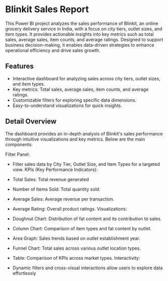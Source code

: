 # Blinkit Sales Report

This Power BI project analyzes the sales performance of Blinkit, an online grocery delivery service in India, with a focus on city tiers, outlet sizes, and item types. It provides actionable insights into key metrics such as total sales, average sales, item counts, and average ratings. Designed to support business decision-making, it enables data-driven strategies to enhance operational efficiency and drive sales growth.


## Features
- Interactive dashboard for analyzing sales across city tiers, outlet sizes, and item types.
- Key metrics: Total sales, average sales, item counts, and   average ratings.
- Customizable filters for exploring specific data dimensions.
- Easy-to-understand visualizations for quick insights.


## Detail Overview

The dashboard provides an in-depth analysis of Blinkit's sales performance through intuitive visualizations and key metrics. Below are the main components:

Filter Panel:
- Filter sales data by City Tier, Outlet Size, and Item Types for a targeted view.
 KPIs (Key Performance Indicators):  
 - Total Sales: Total revenue generated
- Number of Items Sold: Total quantity sold.
- Average Sales: Average revenue per transaction.
- Average Rating: Overall product ratings.
Visualizations:

- Doughnut Chart: Distribution of fat content and its contribution to sales.
- Column Chart: Comparison of item types and fat content by outlet.
- Area Graph: Sales trends based on outlet establishment year.
- Funnel Chart: Total sales across various outlet location types.
- Table: Comparison of KPIs across market types.
Interactivity:

- Dynamic filters and cross-visual interactions allow users to explore data effortlessly
